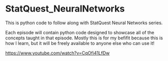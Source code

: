 # StatQuest_NeuralNetworks
This is python code to follow along with StatQuest Neural Networks series.

Each episode will contain python code designed to showcase all of the concepts taught in that episode. Mostly this is for my befifit because this is how I learn, but it will be freely available to anyone else who can use it!

https://www.youtube.com/watch?v=CqOfi41LfDw
